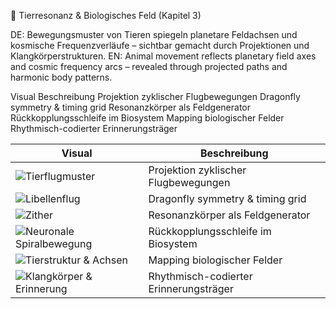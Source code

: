 🧬 Tierresonanz & Biologisches Feld (Kapitel 3)

DE: Bewegungsmuster von Tieren spiegeln planetare Feldachsen und kosmische Frequenzverläufe – sichtbar gemacht durch Projektionen und Klangkörperstrukturen.
EN: Animal movement reflects planetary field axes and cosmic frequency arcs – revealed through projected paths and harmonic body patterns.

Visual	Beschreibung
	Projektion zyklischer Flugbewegungen
	Dragonfly symmetry & timing grid
	Resonanzkörper als Feldgenerator
	Rückkopplungsschleife im Biosystem
	Mapping biologischer Felder
	Rhythmisch-codierter Erinnerungsträger

| Visual | Beschreibung |
|--------|--------------|
| ![Tierflugmuster](static/Tierflugmuster%20-%20Feldprojektion%20%26%20Flugachsen.png) | Projektion zyklischer Flugbewegungen |
| ![Libellenflug](static/Libellenflug%20-%20Axiale%20Spiegelung%20%26%20Taktmuster.png) | Dragonfly symmetry & timing grid |
| ![Zither](static/Zither%20als%20Feldgenerator%20-%20Klang%20%26%20Bewegung.png) | Resonanzkörper als Feldgenerator |
| ![Neuronale Spiralbewegung](static/Neuronale%20Bewegungsspirale%20-%20R%C3%BCckkopplung%20in%20bio-kosmischen%20Feldern.png) | Rückkopplungsschleife im Biosystem |
| ![Tierstruktur & Achsen](static/Tierstruktur%20-%20Spiralachsen%2C%20Frequenzmodulator%2C%20Orbitalknoten.png) | Mapping biologischer Felder |
| ![Klangkörper & Erinnerung](static/Resonanzk%C3%B6rper%20der%20Erinnerung%20-%20Bewegung%20%26%20Feldged%C3%A4chtnis.png) | Rhythmisch-codierter Erinnerungsträger |
